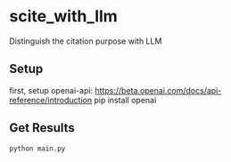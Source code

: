 # scite_with_llm
Distinguish the citation purpose with LLM

## Setup
first, setup openai-api: https://beta.openai.com/docs/api-reference/introduction
pip install openai

## Get Results
`python main.py`